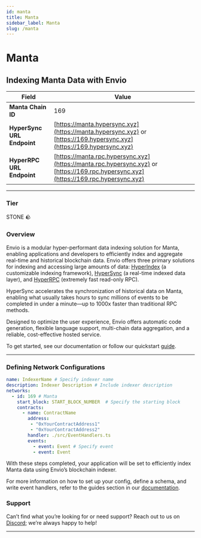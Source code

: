 ```yaml
---
id: manta
title: Manta
sidebar_label: Manta
slug: /manta
---
```


# Manta

## Indexing Manta Data with Envio

| **Field**                     | **Value**                                                                                          |
|-------------------------------|----------------------------------------------------------------------------------------------------|
| **Manta Chain ID**     | 169                                                                                            |
| **HyperSync URL Endpoint**    | [https://manta.hypersync.xyz](https://manta.hypersync.xyz) or [https://169.hypersync.xyz](https://169.hypersync.xyz) |
| **HyperRPC URL Endpoint**     | [https://manta.rpc.hypersync.xyz](https://manta.rpc.hypersync.xyz) or [https://169.rpc.hypersync.xyz](https://169.rpc.hypersync.xyz) |

---

### Tier

STONE 🪨

### Overview

Envio is a modular hyper-performant data indexing solution for Manta, enabling applications and developers to efficiently index and aggregate real-time and historical blockchain data. Envio offers three primary solutions for indexing and accessing large amounts of data: [HyperIndex](/docs/HyperIndex/overview) (a customizable indexing framework), [HyperSync](/docs/HyperSync/overview) (a real-time indexed data layer), and [HyperRPC](/docs/HyperRPC/overview-hyperrpc) (extremely fast read-only RPC).

HyperSync accelerates the synchronization of historical data on Manta, enabling what usually takes hours to sync millions of events to be completed in under a minute—up to 1000x faster than traditional RPC methods.

Designed to optimize the user experience, Envio offers automatic code generation, flexible language support, multi-chain data aggregation, and a reliable, cost-effective hosted service.

To get started, see our documentation or follow our quickstart [guide](/docs/HyperIndex/contract-import).

---

### Defining Network Configurations

```yaml
name: IndexerName # Specify indexer name
description: Indexer Description # Include indexer description
networks:
  - id: 169 # Manta  
    start_block: START_BLOCK_NUMBER  # Specify the starting block
    contracts:
      - name: ContractName
        address:
         - "0xYourContractAddress1"
         - "0xYourContractAddress2"
        handler: ./src/EventHandlers.ts
        events:
          - event: Event # Specify event
          - event: Event
```

With these steps completed, your application will be set to efficiently index Manta data using Envio’s blockchain indexer.

For more information on how to set up your config, define a schema, and write event handlers, refer to the guides section in our [documentation](/docs/HyperIndex/configuration-file).

### Support

Can’t find what you’re looking for or need support? Reach out to us on [Discord](https://discord.com/invite/Q9qt8gZ2fX); we’re always happy to help!

---
